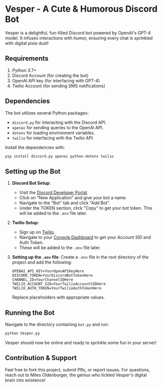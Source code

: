 # Vesper - A Cute & Humorous Discord Bot

Vesper is a delightful, fun-filled Discord bot powered by OpenAI's GPT-4 model. It infuses interactions with humor, ensuring every chat is sprinkled with digital pixie dust!

## Requirements

1. Python 3.7+
2. Discord Account (for creating the bot)
3. OpenAI API key (for interfacing with GPT-4)
4. Twilio Account (for sending SMS notifications)

## Dependencies

The bot utilizes several Python packages:

- `discord.py` for interacting with the Discord API.
- `openai` for sending queries to the OpenAI API.
- `dotenv` for loading environment variables.
- `twilio` for interfacing with the Twilio API.

Install the dependencies with:

```bash
pip install discord.py openai python-dotenv twilio
```

## Setting up the Bot

1. **Discord Bot Setup**:
   - Visit the [Discord Developer Portal](https://discord.com/developers/applications).
   - Click on "New Application" and give your bot a name.
   - Navigate to the "Bot" tab and click "Add Bot".
   - Under the TOKEN section, click "Copy" to get your bot token. This will be added to the `.env` file later.

2. **Twilio Setup**:
   - Sign up on [Twilio](https://www.twilio.com/).
   - Navigate to your [Console Dashboard](https://www.twilio.com/console) to get your Account SID and Auth Token.
   - These will be added to the `.env` file later.

3. **Setting up the `.env` file**:
   Create a `.env` file in the root directory of the project and add the following:

   ```
   OPENAI_API_KEY=YourOpenAPIKeyHere
   DISCORD_TOKEN=YourDiscordBotTokenHere
   CHANNEL_ID=YourChannelIDHere
   TWILIO_ACCOUNT_SID=YourTwilioAccountSIDHere
   TWILIO_AUTH_TOKEN=YourTwilioAuthTokenHere
   ```

   Replace placeholders with appropriate values.

## Running the Bot

Navigate to the directory containing `bot.py` and run:

```bash
python Vesper.py
```

Vesper should now be online and ready to sprinkle some fun in your server!

## Contribution & Support

Feel free to fork this project, submit PRs, or report issues. For questions, reach out to Miles Oldenburger, the genius who tickled Vesper's digital brain into existence!
